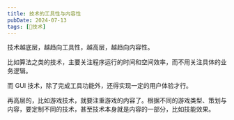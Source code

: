 ```yaml
---
title: 技术的工具性与内容性
pubDate: 2024-07-13
tags: [🔭技术]
---
```


技术越底层，越趋向工具性，越高层，越趋向内容性。

比如算法之类的技术，主要关注程序运行的时间和空间效率，而不用关注具体的业务逻辑。

而 GUI 技术，除了完成工具功能外，还得实现一定的用户体验才行。

再高层的，比如游戏技术，就要注重游戏的内容了。根据不同的游戏类型、策划与内容，要定制不同的技术，甚至技术本身就是内容的一部分，比如技能效果。
